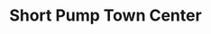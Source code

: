 ---
title: "Short Pump Town Center"
url: /richmond/short-pump-town-center/
shop: Einkaufszentrum
---